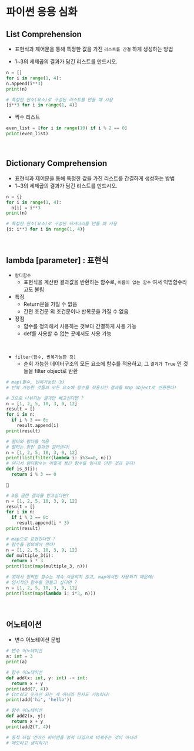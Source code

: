 # 파이썬 응용 심화

## **List Comprehension**

- 표현식과 제어문을 통해 특정한 값을 가진 `리스트를 간결` 하게 생성하는 방법

- 1~3의 세제곱의 결과가 담긴 리스트를 만드시오.

```python
n = []
for i in range(1, 4):
n.append(i**3)
print(n)

# 특정한 원소(요소)로 구성된 리스트를 만들 때 사용
[i**3 for i in range(1, 4)]
```

- 짝수 리스트

```python
even_list = [for i in range(10) if i % 2 == 0]
print(even_list)
```

<br />

## **Dictionary Comprehension**

- 표현식과 제어문을 통해 특정한 값을 가진 리스트를 간결하게 생성하는 방법
- 1~3의 세제곱의 결과가 담긴 리스트를 만드시오.

```python
n = {}
for i in range(1, 4):
  n[i] = i**3
print(n)

# 특정한 원소(요소)로 구성된 딕셔너리를 만들 때 사용
{i: i**3 for i in range(1, 4)}
```

<br />

## **lambda [parameter] : 표현식**

- `람다함수`
  - 표현식을 계산한 결과값을 반환하는 함수로, `이름이 없는 함수` 여서 익명함수라고도 불림
- 특징
  - Return문을 가질 수 없음
  - 간편 조건문 외 조건문이나 반복문을 가질 수 없음
- 장점
  - 함수를 정의해서 사용하는 것보다 간결하게 사용 가능
  - def를 사용할 수 없는 곳에서도 사용 가능

<br />

- `filter(함수, 반복가능한 것)`
  - 순회 가능한 데이터구조의 모든 요소에 함수를 적용하고, 그 `결과가 True` 인 것들을 filter object로 반환

```python
# map(함수, 반복가능한 것)
# 반복 가능한 것들의 모든 요소에 함수를 적용시킨 결과를 map object로 반환한다!

# 3으로 나눠지는 결과만 빼고싶다면 ?
n = [1, 2, 5, 10, 3, 9, 12]
result = []
for i in n:
  if i % 3 == 0:
    result.append(i)
print(result)

# 필터와 람다를 적용
# 필터는 참인 결과만 걸러낸다!
n = [1, 2, 5, 10, 3, 9, 12]
print(list(filter(lambda i: i%3==0, n)))
# 여기서 람다함수는 이렇게 생긴 함수를 임시로 만든 것과 같다!
def is_3(i):
  return i % 3 == 0

🔸

# 3을 곱한 결과를 얻고싶다면?
n = [1, 2, 5, 10, 3, 9, 12]
result = []
for i in n:
  if i % 3 == 0:
    result.append(i * 3)
print(result)

# map으로 표현한다면 ?
# 함수를 정의해야 한다!
n = [1, 2, 5, 10, 3, 9, 12]
def multiple_3(i):
  return i * 3
print(list(map(multiple_3, n)))

# 위에서 정의한 함수는 계속 사용되지 않고, map에서만 사용되기 때문에!
# 임시적인 함수를 만들고 싶다면 ?
n = [1, 2, 5, 10, 3, 9, 12]
print(list(map(lambda i: i*3, n)))
```

<br />

## 어노테이션

- 변수 어노테이션 문법

```python
# 변수 어노테이션
a: int = 3
print(a)

# 함수 어노테이션
def add(x: int, y: int) -> int:
  return x + y
print(add(7, 4))
# int라고 숫자만 되는 게 아니라 문자도 가능하다!
print(add('hi', 'hello'))

# 함수 어노테이션
def add2(x, y):
  return x + y
print(add2(7, 4))

# 동적 타입 언어인 파이썬을 정적 타입으로 바꿔주는 것이 아니라
# 메모라고 생각하기!
```
